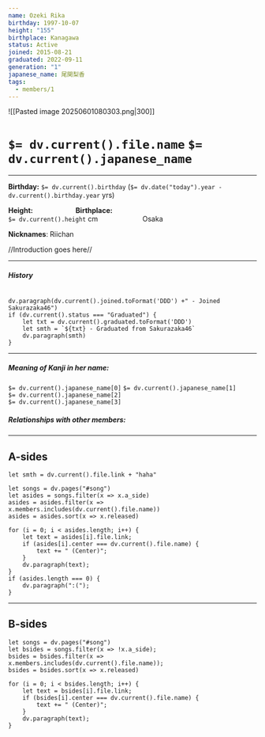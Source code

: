 ```yaml
---
name: Ozeki Rika
birthday: 1997-10-07
height: "155"
birthplace: Kanagawa
status: Active
joined: 2015-08-21
graduated: 2022-09-11
generation: "1"
japanese_name: 尾関梨香
tags:
  - members/1
---
```

![[Pasted image 20250601080303.png|300]]
# `$= dv.current().file.name` `$= dv.current().japanese_name`
---
**Birthday:** 
	`$= dv.current().birthday` (`$= dv.date("today").year - dv.current().birthday.year` yrs)

**Height:** ‎ ‎ ‎ ‎ ‎ ‎ ‎ ‎ ‎ ‎ ‎ ‎ ‎ ‎ ‎ ‎ ‎ ‎ ‎ ‎ ‎ ‎**Birthplace:**               
`$= dv.current().height` cm ‎ ‎ ‎ ‎ ‎ ‎ ‎ ‎ ‎ ‎ ‎ ‎ ‎ ‎ ‎ ‎ ‎ ‎ ‎ ‎ ‎ ‎ ‎‎‎Osaka     

**Nicknames**:
Riichan

//Introduction goes here//

----
##### **History**
```dataviewjs

dv.paragraph(dv.current().joined.toFormat('DDD') +" - Joined Sakurazaka46")
if (dv.current().status === "Graduated") {
	let txt = dv.current().graduated.toFormat('DDD') 
	let smth = `${txt} - Graduated from Sakurazaka46`
	dv.paragraph(smth)
}
```
----

##### **Meaning of Kanji in her name:**
`$= dv.current().japanese_name[0]`
`$= dv.current().japanese_name[1]`  
`$= dv.current().japanese_name[2]`  
`$= dv.current().japanese_name[3]`  

##### **Relationships with other members:**


----
## A-sides
```dataviewjs
let smth = dv.current().file.link + "haha"

let songs = dv.pages("#song")
let asides = songs.filter(x => x.a_side)
asides = asides.filter(x => x.members.includes(dv.current().file.name))
asides = asides.sort(x => x.released)

for (i = 0; i < asides.length; i++) {
	let text = asides[i].file.link;
	if (asides[i].center === dv.current().file.name) {
		text += " (Center)";
	}
	dv.paragraph(text);
}
if (asides.length === 0) {
	dv.paragraph(":(");
}

```
---
## B-sides
```dataviewjs
let songs = dv.pages("#song")
let bsides = songs.filter(x => !x.a_side);
bsides = bsides.filter(x => x.members.includes(dv.current().file.name));
bsides = bsides.sort(x => x.released)

for (i = 0; i < bsides.length; i++) {
	let text = bsides[i].file.link;
	if (bsides[i].center === dv.current().file.name) {
		text += " (Center)";
	}
	dv.paragraph(text);
}
```
